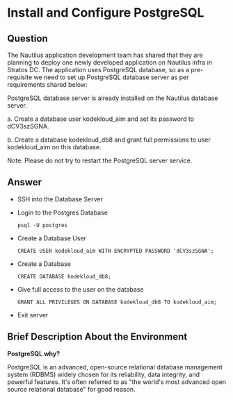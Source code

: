 # Install and Configure PostgreSQL

## Question

The Nautilus application development team has shared that they are planning to deploy one newly developed application on Nautilus infra in Stratos DC. The application uses PostgreSQL database, so as a pre-requisite we need to set up PostgreSQL database server as per requirements shared below:

PostgreSQL database server is already installed on the Nautilus database server.

a. Create a database user kodekloud_aim and set its password to dCV3szSGNA.

b. Create a database kodekloud_db8 and grant full permissions to user kodekloud_aim on this database.

Note: Please do not try to restart the PostgreSQL server service.

## Answer

- SSH into the Database Server
- Login to the Postgres Database
  ```console
  psql -U postgres
  ```

- Create a Database User
  ```console
  CREATE USER kodekloud_aim WITH ENCRYPTED PASSWORD 'dCV3szSGNA';
  ```

- Create a Database
  ```console
  CREATE DATABASE kodekloud_db8;
  ```

- Give full access to the user on the database
  ```console
  GRANT ALL PRIVILEGES ON DATABASE kodekloud_db8 TO kodekloud_aim;
  ```

- Exit server

## Brief Description About the Environment

**PostgreSQL why?**

PostgreSQL is an advanced, open-source relational database management system (RDBMS) widely chosen for its reliability, data integrity, and powerful features. It's often referred to as "the world's most advanced open source relational database" for good reason.
